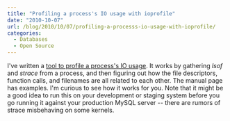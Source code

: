```yaml
---
title: "Profiling a process's IO usage with ioprofile"
date: "2010-10-07"
url: /blog/2010/10/07/profiling-a-processs-io-usage-with-ioprofile/
categories:
  - Databases
  - Open Source
---
```

I've written a [tool to profile a process's IO usage][1]. It works by gathering *lsof* and *strace* from a process, and then figuring out how the file descriptors, function calls, and filenames are all related to each other. The manual page has examples. I'm curious to see how it works for you. Note that it might be a good idea to run this on your development or staging system before you go running it against your production MySQL server -- there are rumors of strace misbehaving on some kernels.

 [1]: http://aspersa.googlecode.com/svn/html/ioprofile.html
